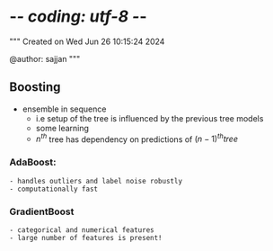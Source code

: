 # -_- coding: utf-8 -_-

"""
Created on Wed Jun 26 10:15:24 2024

@author: sajjan
"""

## Boosting

- ensemble in sequence
  - i.e setup of the tree is influenced by the previous tree models
  - some learning
  - $n^{th}$ tree has dependency on predictions of $(n-1)^{th} tree$

### AdaBoost:

    - handles outliers and label noise robustly
    - computationally fast

### GradientBoost

    - categorical and numerical features
    - large number of features is present!
